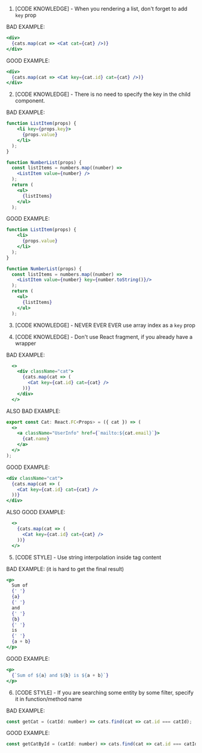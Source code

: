 1. [CODE KNOWLEDGE] - When you rendering a list, don't forget to add `key` prop

BAD EXAMPLE:
```jsx
<div>
  {cats.map(cat => <Cat cat={cat} />)}
</div>
```

GOOD EXAMPLE:
```jsx
<div>
  {cats.map(cat => <Cat key={cat.id} cat={cat} />)}
</div>
```


2. [CODE KNOWLEDGE] -  There is no need to specify the key in the child component.

BAD EXAMPLE:
```jsx
function ListItem(props) {
    <li key={props.key}>
      {props.value}
    </li>
  );
}

function NumberList(props) {
  const listItems = numbers.map((number) =>
    <ListItem value={number} />
  );
  return (
    <ul>
      {listItems}
    </ul>
  );
```

GOOD EXAMPLE:
```jsx
function ListItem(props) {
    <li>
      {props.value}
    </li>
  );
}

function NumberList(props) {
  const listItems = numbers.map((number) =>
    <ListItem value={number} key={number.toString()}/>
  );
  return (
    <ul>
      {listItems}
    </ul>
  );
```
3. [CODE KNOWLEDGE] - NEVER EVER EVER use array index as a `key` prop

4. [CODE KNOWLEDGE] - Don't use React fragment, if you already have a wrapper

BAD EXAMPLE:
```jsx
  <>
    <div className="cat">
      {cats.map(cat => (
        <Cat key={cat.id} cat={cat} />
      ))}
    </div>
  </>
```

ALSO BAD EXAMPLE:
```jsx
export const Cat: React.FC<Props> = ({ cat }) => (
  <>
    <a className="UserInfo" href={`mailto:${cat.email}`}>
      {cat.name}
    </a>
  </>
);
```

GOOD EXAMPLE:
```jsx
<div className="cat">
  {cats.map(cat => (
    <Cat key={cat.id} cat={cat} />
  ))}
</div>
```

ALSO GOOD EXAMPLE: 

```jsx
  <>
    {cats.map(cat => (
      <Cat key={cat.id} cat={cat} />
    ))}
  </>
```


5. [CODE STYLE] - Use string interpolation inside tag content

BAD EXAMPLE: (it is hard to get the final result)
```jsx
<p>
  Sum of
  {' '}
  {a}
  {' '}
  and
  {' '}
  {b}
  {' '}
  is
  {' '}
  {a + b}
</p>
```

GOOD EXAMPLE:
```jsx
<p>
  {`Sum of ${a} and ${b} is ${a + b}`}
</p>
```

6. [CODE STYLE] - If you are searching some entity by some filter, specify it in function/method name

BAD EXAMPLE:
```jsx
const getCat = (catId: number) => cats.find(cat => cat.id === catId);
```

GOOD EXAMPLE:
```jsx
const getCatById = (catId: number) => cats.find(cat => cat.id === catId);
```
